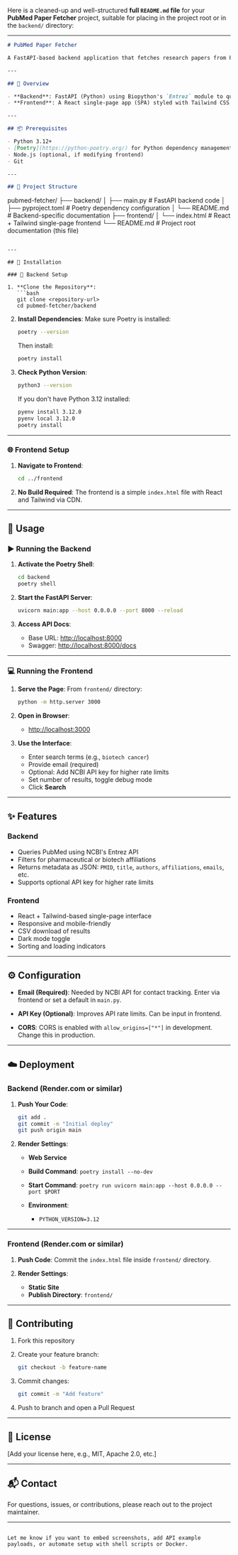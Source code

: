 Here is a cleaned-up and well-structured **full `README.md` file** for your **PubMed Paper Fetcher** project, suitable for placing in the project root or in the `backend/` directory:

---

```markdown
# PubMed Paper Fetcher

A FastAPI-based backend application that fetches research papers from PubMed based on user queries, filtering for pharmaceutical or biotech affiliations. It is paired with a lightweight React-based frontend that provides an intuitive interface to input queries and view results.

---

## 🧠 Overview

- **Backend**: FastAPI (Python) using Biopython's `Entrez` module to query PubMed. Returns JSON data with paper metadata including PMID, title, publication date, author emails, and affiliations.
- **Frontend**: A React single-page app (SPA) styled with Tailwind CSS. Features include a query form, data table, CSV export, loading/error states, and dark mode.

---

## 📦 Prerequisites

- Python 3.12+
- [Poetry](https://python-poetry.org/) for Python dependency management
- Node.js (optional, if modifying frontend)
- Git

---

## 📁 Project Structure

```

pubmed-fetcher/
├── backend/
│   ├── main.py            # FastAPI backend code
│   ├── pyproject.toml     # Poetry dependency configuration
│   └── README.md          # Backend-specific documentation
├── frontend/
│   └── index.html         # React + Tailwind single-page frontend
└── README.md              # Project root documentation (this file)

````

---

## 🚀 Installation

### 🔧 Backend Setup

1. **Clone the Repository**:
   ```bash
   git clone <repository-url>
   cd pubmed-fetcher/backend
````

2. **Install Dependencies**:
   Make sure Poetry is installed:

   ```bash
   poetry --version
   ```

   Then install:

   ```bash
   poetry install
   ```

3. **Check Python Version**:

   ```bash
   python3 --version
   ```

   If you don't have Python 3.12 installed:

   ```bash
   pyenv install 3.12.0
   pyenv local 3.12.0
   poetry install
   ```

---

### 🌐 Frontend Setup

1. **Navigate to Frontend**:

   ```bash
   cd ../frontend
   ```

2. **No Build Required**:
   The frontend is a simple `index.html` file with React and Tailwind via CDN.

---

## 🧪 Usage

### ▶️ Running the Backend

1. **Activate the Poetry Shell**:

   ```bash
   cd backend
   poetry shell
   ```

2. **Start the FastAPI Server**:

   ```bash
   uvicorn main:app --host 0.0.0.0 --port 8000 --reload
   ```

3. **Access API Docs**:

   * Base URL: [http://localhost:8000](http://localhost:8000)
   * Swagger: [http://localhost:8000/docs](http://localhost:8000/docs)

---

### 💻 Running the Frontend

1. **Serve the Page**:
   From `frontend/` directory:

   ```bash
   python -m http.server 3000
   ```

2. **Open in Browser**:

   * [http://localhost:3000](http://localhost:3000)

3. **Use the Interface**:

   * Enter search terms (e.g., `biotech cancer`)
   * Provide email (required)
   * Optional: Add NCBI API key for higher rate limits
   * Set number of results, toggle debug mode
   * Click **Search**

---

## ✨ Features

### Backend

* Queries PubMed using NCBI's Entrez API
* Filters for pharmaceutical or biotech affiliations
* Returns metadata as JSON: `PMID`, `title`, `authors`, `affiliations`, `emails`, etc.
* Supports optional API key for higher rate limits

### Frontend

* React + Tailwind-based single-page interface
* Responsive and mobile-friendly
* CSV download of results
* Dark mode toggle
* Sorting and loading indicators

---

## ⚙️ Configuration

* **Email (Required)**:
  Needed by NCBI API for contact tracking. Enter via frontend or set a default in `main.py`.

* **API Key (Optional)**:
  Improves API rate limits. Can be input in frontend.

* **CORS**:
  CORS is enabled with `allow_origins=["*"]` in development. Change this in production.

---

## ☁️ Deployment

### Backend (Render.com or similar)

1. **Push Your Code**:

   ```bash
   git add .
   git commit -m "Initial deploy"
   git push origin main
   ```

2. **Render Settings**:

   * **Web Service**
   * **Build Command**: `poetry install --no-dev`
   * **Start Command**: `poetry run uvicorn main:app --host 0.0.0.0 --port $PORT`
   * **Environment**:

     * `PYTHON_VERSION=3.12`

---

### Frontend (Render.com or similar)

1. **Push Code**:
   Commit the `index.html` file inside `frontend/` directory.

2. **Render Settings**:

   * **Static Site**
   * **Publish Directory**: `frontend/`

---

## 🤝 Contributing

1. Fork this repository
2. Create your feature branch:

   ```bash
   git checkout -b feature-name
   ```
3. Commit changes:

   ```bash
   git commit -m "Add feature"
   ```
4. Push to branch and open a Pull Request

---

## 📄 License

\[Add your license here, e.g., MIT, Apache 2.0, etc.]

---

## 📬 Contact

For questions, issues, or contributions, please reach out to the project maintainer.

---

```

Let me know if you want to embed screenshots, add API example payloads, or automate setup with shell scripts or Docker.
```
